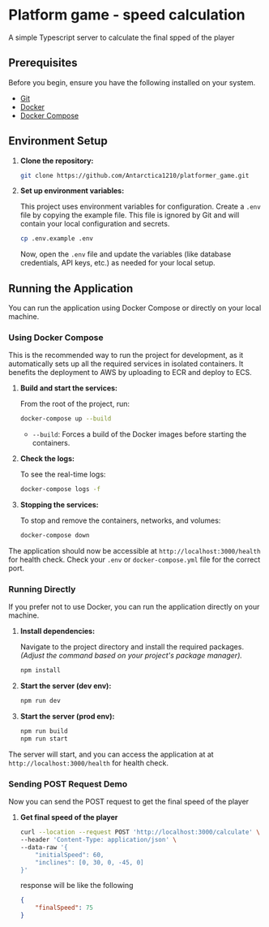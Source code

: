 # Platform game - speed calculation

A simple Typescript server to calculate the final spped of the player

## Prerequisites

Before you begin, ensure you have the following installed on your system.

- [Git](https://git-scm.com/)
- [Docker](https://www.docker.com/get-started)
- [Docker Compose](https://docs.docker.com/compose/install/)

## Environment Setup

1.  **Clone the repository:**

    ```bash
    git clone https://github.com/Antarctica1210/platformer_game.git
    ```

2.  **Set up environment variables:**

    This project uses environment variables for configuration. Create a `.env` file by copying the example file. This file is ignored by Git and will contain your local configuration and secrets.

    ```bash
    cp .env.example .env
    ```

    Now, open the `.env` file and update the variables (like database credentials, API keys, etc.) as needed for your local setup.

## Running the Application

You can run the application using Docker Compose or directly on your local machine.

### Using Docker Compose

This is the recommended way to run the project for development, as it automatically sets up all the required services in isolated containers.
It benefits the deployment to AWS by uploading to ECR and deploy to ECS.


1.  **Build and start the services:**

    From the root of the project, run:
    ```bash
    docker-compose up --build
    ```

    - `--build`: Forces a build of the Docker images before starting the containers.

2.  **Check the logs:**

    To see the real-time logs:
    ```bash
    docker-compose logs -f
    ```

3.  **Stopping the services:**

    To stop and remove the containers, networks, and volumes:
    ```bash
    docker-compose down
    ```

The application should now be accessible at `http://localhost:3000/health` for health check. Check your `.env` or `docker-compose.yml` file for the correct port.

### Running Directly

If you prefer not to use Docker, you can run the application directly on your machine.

1.  **Install dependencies:**

    Navigate to the project directory and install the required packages. *(Adjust the command based on your project's package manager).*

    ```bash
    npm install
    ```

2.  **Start the server (dev env):**

    ```bash
    npm run dev
    ```

3.  **Start the server (prod env):**

    ```bash
    npm run build
    npm run start
    ```

The server will start, and you can access the application at at `http://localhost:3000/health` for health check.

### Sending POST Request Demo

Now you can send the POST request to get the final speed of the player

1. **Get final speed of the player**

    ```bash
    curl --location --request POST 'http://localhost:3000/calculate' \
    --header 'Content-Type: application/json' \
    --data-raw '{
        "initialSpeed": 60,
        "inclines": [0, 30, 0, -45, 0]
    }'
    ```

    response will be like the following
    ```json
    {
        "finalSpeed": 75
    }
    ```